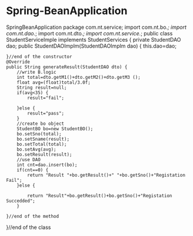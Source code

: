 # Spring-BeanApplication
SpringBeanApplication 
package com.nt.service;
import com.nt.bo.*;
import com.nt.dao.*;
import com.nt.dto.*;
import com.nt.service.*;
public class StudentServiceImple implements StudentServices {
	private StudentDAO dao;
	public StudentDAOImplm(StudentDAOImplm dao) {
		this.dao=dao;
		
	}//end of the constructor 
	@Override
	public String generateResult(StudentDAO dto) {
		//write B.logic 
		int total=dto.getM1()+dto.getM2()+dto.getM3	();
		float avg=(float)total/3.0f;
		String result=null;
		if(avg<35) {
			result="fail";
			
		}else {
			result="pass";
		}
		//create bo object 
		StudentBO bo=new StudentBO();
		bo.setSno(total);
		bo.setSname(result);
		bo.setTotal(total);
		bo.setAvg(avg);
		bo.setResult(result);
		//use DAO
		int cnt=dao.insert(bo);
		if(cnt==0) {
			return "Result "+bo.getResult()+" "+bo.getSno()+"Registation Fail";
		}else {
			
			return "Result"+bo.getResult()+bo.getSno()+"Registation Succedded";
		}
		
	}//end of the method 
	
}//end of the class
